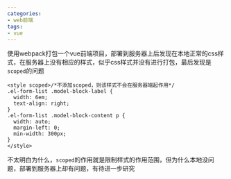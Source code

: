 ```yaml
---
categories:
- web前端
tags:
- vue
---
```




使用webpack打包一个vue前端项目，部署到服务器上后发现在本地正常的css样式，在服务器上没有相应的样式，似乎css样式并没有进行打包，最后发现是`scoped`的问题

```
<style scoped>/*不添加scoped，则该样式不会在服务器端起作用*/
.el-form-list .model-block-label {
  width: 6em;
  text-align: right;
}
.el-form-list .model-block-content p {
  width: auto;
  margin-left: 0;
  min-width: 300px;
}
</style>

```
不太明白为什么，`scoped`的作用就是限制样式的作用范围，但为什么本地没问题，部署到服务器上却有问题，有待进一步研究
